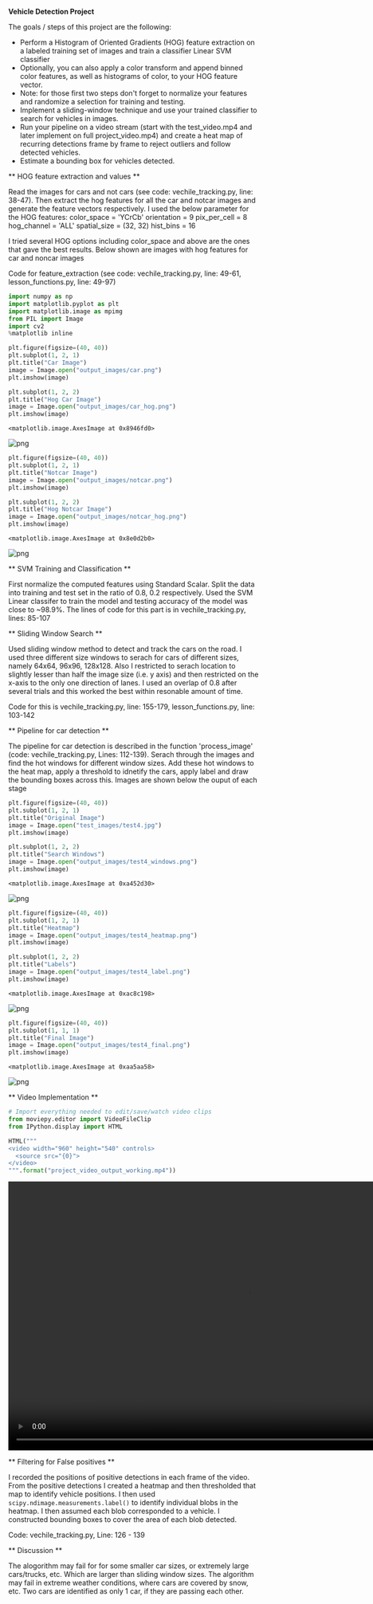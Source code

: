 
**Vehicle Detection Project**

The goals / steps of this project are the following:

* Perform a Histogram of Oriented Gradients (HOG) feature extraction on a labeled training set of images and train a classifier Linear SVM classifier
* Optionally, you can also apply a color transform and append binned color features, as well as histograms of color, to your HOG feature vector. 
* Note: for those first two steps don't forget to normalize your features and randomize a selection for training and testing.
* Implement a sliding-window technique and use your trained classifier to search for vehicles in images.
* Run your pipeline on a video stream (start with the test_video.mp4 and later implement on full project_video.mp4) and create a heat map of recurring detections frame by frame to reject outliers and follow detected vehicles.
* Estimate a bounding box for vehicles detected.

** HOG feature extraction and values **

Read the images for cars and not cars (see code: vechile_tracking.py, line: 38-47). Then extract the hog features for all the car and notcar images and generate the feature vectors respectively. I used the below parameter for the HOG features:
color_space = 'YCrCb'
orientation = 9
pix_per_cell = 8
hog_channel = 'ALL'
spatial_size = (32, 32)
hist_bins = 16

I tried several HOG options including color_space and above are the ones that gave the best results. Below shown are images with hog features for car and noncar images

Code for feature_extraction (see code: vechile_tracking.py, line: 49-61, lesson_functions.py, line: 49-97)


```python
import numpy as np
import matplotlib.pyplot as plt
import matplotlib.image as mpimg
from PIL import Image
import cv2
%matplotlib inline

plt.figure(figsize=(40, 40))
plt.subplot(1, 2, 1)
plt.title("Car Image")
image = Image.open("output_images/car.png")
plt.imshow(image)

plt.subplot(1, 2, 2)
plt.title("Hog Car Image")
image = Image.open("output_images/car_hog.png")
plt.imshow(image)
```




    <matplotlib.image.AxesImage at 0x8946fd0>




![png](output_2_1.png)



```python
plt.figure(figsize=(40, 40))
plt.subplot(1, 2, 1)
plt.title("Notcar Image")
image = Image.open("output_images/notcar.png")
plt.imshow(image)

plt.subplot(1, 2, 2)
plt.title("Hog Notcar Image")
image = Image.open("output_images/notcar_hog.png")
plt.imshow(image)
```




    <matplotlib.image.AxesImage at 0x8e0d2b0>




![png](output_3_1.png)


** SVM Training and Classification **

First normalize the computed features using Standard Scalar. Split the data into training and test set in the ratio of 0.8, 0.2 respectively. Used the SVM Linear classifer to train the model and testing accuracy of the model was close to ~98.9%. The lines of code for this part is in vechile_tracking.py, lines: 85-107

** Sliding Window Search **

Used sliding window method to detect and track the cars on the road. I used three different size windows to serach for cars of different sizes, namely 64x64, 96x96, 128x128. Also I restricted to serach location to slightly lesser than half the image size (i.e. y axis) and then restricted on the x-axis to the only one direction of lanes. I used an overlap of 0.8 after several trials and this worked the best within resonable amount of time.

Code for this is vechile_tracking.py, line: 155-179, lesson_functions.py, line: 103-142

** Pipeline for car detection **

The pipeline for car detection is described in the function 'process_image' (code: vechile_tracking.py, Lines: 112-139). Serach through the images and find the hot windows for different window sizes. Add these hot windows to the heat map, apply a threshold to idnetify the cars, apply label and draw the bounding boxes across this. Images are shown below the ouput of each stage


```python
plt.figure(figsize=(40, 40))
plt.subplot(1, 2, 1)
plt.title("Original Image")
image = Image.open("test_images/test4.jpg")
plt.imshow(image)

plt.subplot(1, 2, 2)
plt.title("Search Windows")
image = Image.open("output_images/test4_windows.png")
plt.imshow(image)
```




    <matplotlib.image.AxesImage at 0xa452d30>




![png](output_7_1.png)



```python
plt.figure(figsize=(40, 40))
plt.subplot(1, 2, 1)
plt.title("Heatmap")
image = Image.open("output_images/test4_heatmap.png")
plt.imshow(image)

plt.subplot(1, 2, 2)
plt.title("Labels")
image = Image.open("output_images/test4_label.png")
plt.imshow(image)
```




    <matplotlib.image.AxesImage at 0xac8c198>




![png](output_8_1.png)



```python
plt.figure(figsize=(40, 40))
plt.subplot(1, 1, 1)
plt.title("Final Image")
image = Image.open("output_images/test4_final.png")
plt.imshow(image)
```




    <matplotlib.image.AxesImage at 0xaa5aa58>




![png](output_9_1.png)


** Video Implementation **


```python
# Import everything needed to edit/save/watch video clips
from moviepy.editor import VideoFileClip
from IPython.display import HTML

HTML("""
<video width="960" height="540" controls>
  <source src="{0}">
</video>
""".format("project_video_output_working.mp4"))
```





<video width="960" height="540" controls>
  <source src="project_video_output_working.mp4">
</video>




** Filtering for False positives **

I recorded the positions of positive detections in each frame of the video.  From the positive detections I created a heatmap and then thresholded that map to identify vehicle positions.  I then used `scipy.ndimage.measurements.label()` to identify individual blobs in the heatmap.  I then assumed each blob corresponded to a vehicle.  I constructed bounding boxes to cover the area of each blob detected.  

Code: vechile_tracking.py, Line: 126 - 139

** Discussion **

The alogorithm may fail for for some smaller car sizes, or extremely large cars/trucks, etc. Which are larger than sliding window sizes. The algorithm may fail in extreme weather conditions, where cars are covered by snow, etc.  Two cars are identified as only 1 car, if they are passing each other.
